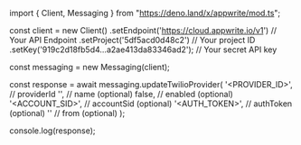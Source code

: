 import { Client, Messaging } from "https://deno.land/x/appwrite/mod.ts";

const client = new Client()
    .setEndpoint('https://cloud.appwrite.io/v1') // Your API Endpoint
    .setProject('5df5acd0d48c2') // Your project ID
    .setKey('919c2d18fb5d4...a2ae413da83346ad2'); // Your secret API key

const messaging = new Messaging(client);

const response = await messaging.updateTwilioProvider(
    '<PROVIDER_ID>', // providerId
    '<NAME>', // name (optional)
    false, // enabled (optional)
    '<ACCOUNT_SID>', // accountSid (optional)
    '<AUTH_TOKEN>', // authToken (optional)
    '<FROM>' // from (optional)
);

console.log(response);
